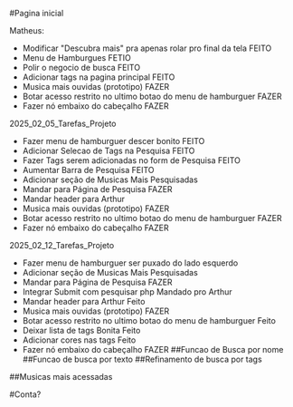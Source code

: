 #Pagina inicial

Matheus:
- Modificar "Descubra mais" pra apenas rolar pro final da tela FEITO
- Menu de Hamburgues FETIO
- Polir o negocio de busca FEITO
- Adicionar tags na pagina principal FEITO
- Musica mais ouvidas (prototipo) FAZER
- Botar acesso restrito no ultimo botao do menu de hamburguer FAZER
- Fazer nó embaixo do cabeçalho FAZER

2025_02_05_Tarefas_Projeto
- Fazer menu de hamburguer descer bonito FEITO
- Adicionar Selecao de Tags na Pesquisa FEITO
- Fazer Tags serem adicionadas no form de Pesquisa FEITO
- Aumentar Barra de Pesquisa FEITO
- Adicionar seção de Musicas Mais Pesquisadas
- Mandar para Página de Pesquisa FAZER
- Mandar header para Arthur
- Musica mais ouvidas (prototipo) FAZER
- Botar acesso restrito no ultimo botao do menu de hamburguer FAZER
- Fazer nó embaixo do cabeçalho FAZER

2025_02_12_Tarefas_Projeto
- Fazer menu de hamburguer ser puxado do lado esquerdo 
- Adicionar seção de Musicas Mais Pesquisadas
- Mandar para Página de Pesquisa FAZER
- Integrar Submit com pesquisar php Mandado pro Arthur
- Mandar header para Arthur Feito
- Musica mais ouvidas (prototipo) FAZER
- Botar acesso restrito no ultimo botao do menu de hamburguer Feito
- Deixar lista de tags Bonita Feito
- Adicionar cores nas tags Feito
- Fazer nó embaixo do cabeçalho FAZER
##Funcao de Busca por nome
##Funcao de busca por texto
##Refinamento de busca por tags

##Musicas mais acessadas

#Conta?
